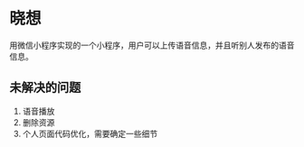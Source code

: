 # 晓想

用微信小程序实现的一个小程序，用户可以上传语音信息，并且听别人发布的语音信息。

未解决的问题
---------------------

1. 语音播放
2. 删除资源
3. 个人页面代码优化，需要确定一些细节


